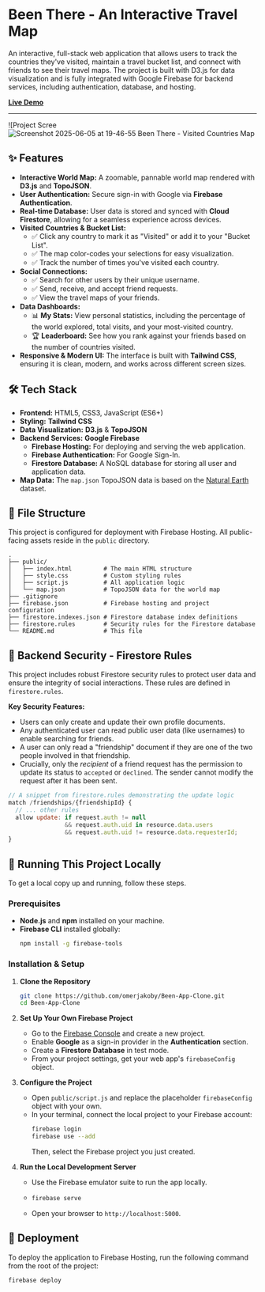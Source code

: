 # Been There - An Interactive Travel Map

An interactive, full-stack web application that allows users to track the countries they've visited, maintain a travel bucket list, and connect with friends to see their travel maps. The project is built with D3.js for data visualization and is fully integrated with Google Firebase for backend services, including authentication, database, and hosting.

**[Live Demo]([https://your-live-demo-link-here.com](https://been-app-clone.web.app/))** <!-- Replace with your Firebase hosting link! -->

---

![Project Scree![Screenshot 2025-06-05 at 19-46-55 Been There - Visited Countries Map](https://github.com/user-attachments/assets/e8e6bbcf-6360-4f64-8d6a-f05ad10a2d41)

## ✨ Features

*   **Interactive World Map:** A zoomable, pannable world map rendered with **D3.js** and **TopoJSON**.
*   **User Authentication:** Secure sign-in with Google via **Firebase Authentication**.
*   **Real-time Database:** User data is stored and synced with **Cloud Firestore**, allowing for a seamless experience across devices.
*   **Visited Countries & Bucket List:**
    *   ✅ Click any country to mark it as "Visited" or add it to your "Bucket List".
    *   ✅ The map color-codes your selections for easy visualization.
    *   ✅ Track the number of times you've visited each country.
*   **Social Connections:**
    *   ✅ Search for other users by their unique username.
    *   ✅ Send, receive, and accept friend requests.
    *   ✅ View the travel maps of your friends.
*   **Data Dashboards:**
    *   📊 **My Stats:** View personal statistics, including the percentage of the world explored, total visits, and your most-visited country.
    *   🏆 **Leaderboard:** See how you rank against your friends based on the number of countries visited.
*   **Responsive & Modern UI:** The interface is built with **Tailwind CSS**, ensuring it is clean, modern, and works across different screen sizes.

## 🛠️ Tech Stack

*   **Frontend:** HTML5, CSS3, JavaScript (ES6+)
*   **Styling:** **Tailwind CSS**
*   **Data Visualization:** **D3.js** & **TopoJSON**
*   **Backend Services:** **Google Firebase**
    *   **Firebase Hosting:** For deploying and serving the web application.
    *   **Firebase Authentication:** For Google Sign-In.
    *   **Firestore Database:** A NoSQL database for storing all user and application data.
*   **Map Data:** The `map.json` TopoJSON data is based on the [Natural Earth](https://www.naturalearthdata.com/) dataset.

## 📂 File Structure

This project is configured for deployment with Firebase Hosting. All public-facing assets reside in the `public` directory.

```
.
├── public/
│   ├── index.html         # The main HTML structure
│   ├── style.css          # Custom styling rules
│   ├── script.js          # All application logic
│   └── map.json           # TopoJSON data for the world map
├── .gitignore
├── firebase.json          # Firebase hosting and project configuration
├── firestore.indexes.json # Firestore database index definitions
├── firestore.rules        # Security rules for the Firestore database
└── README.md              # This file
```

## 🔐 Backend Security - Firestore Rules

This project includes robust Firestore security rules to protect user data and ensure the integrity of social interactions. These rules are defined in `firestore.rules`.

**Key Security Features:**
*   Users can only create and update their own profile documents.
*   Any authenticated user can read public user data (like usernames) to enable searching for friends.
*   A user can only read a "friendship" document if they are one of the two people involved in that friendship.
*   Crucially, only the *recipient* of a friend request has the permission to update its status to `accepted` or `declined`. The sender cannot modify the request after it has been sent.

```javascript
// A snippet from firestore.rules demonstrating the update logic
match /friendships/{friendshipId} {
  // ... other rules
  allow update: if request.auth != null
                && request.auth.uid in resource.data.users
                && request.auth.uid != resource.data.requesterId;
}
```

## 🚀 Running This Project Locally

To get a local copy up and running, follow these steps.

### Prerequisites

*   **Node.js** and **npm** installed on your machine.
*   **Firebase CLI** installed globally:
    ```sh
    npm install -g firebase-tools
    ```

### Installation & Setup

1.  **Clone the Repository**
    ```sh
    git clone https://github.com/omerjakoby/Been-App-Clone.git
    cd Been-App-Clone
    ```

2.  **Set Up Your Own Firebase Project**
    *   Go to the [Firebase Console](https://console.firebase.google.com/) and create a new project.
    *   Enable **Google** as a sign-in provider in the **Authentication** section.
    *   Create a **Firestore Database** in test mode.
    *   From your project settings, get your web app's `firebaseConfig` object.

3.  **Configure the Project**
    *   Open `public/script.js` and replace the placeholder `firebaseConfig` object with your own.
    *   In your terminal, connect the local project to your Firebase account:
        ```sh
        firebase login
        firebase use --add
        ```
        Then, select the Firebase project you just created.

4.  **Run the Local Development Server**
    *   Use the Firebase emulator suite to run the app locally.
    *   ```sh
        firebase serve
        ```
    *   Open your browser to `http://localhost:5000`.

## 🚢 Deployment

To deploy the application to Firebase Hosting, run the following command from the root of the project:

```sh
firebase deploy
```
